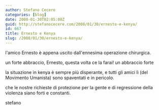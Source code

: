 ```yaml
---
author: Stefano Cecere
categories: [blog]
date: 2008-01-30T02:05:08Z
guid: http://stefanocecere.com/2008/01/30/ernesto-e-kenya/
id: 667
title: Ernesto e Kenya
slug: /2008/01/30/ernesto-e-kenya/
---
```


l'amico Ernesto è appena uscito dall'ennesima operazione chirurgica.
  
un forte abbraccio, Ernesto, questa volta ce la farai! un abbraccio forte

la situazione in kenya è sempre più disperante, e tutti gli amici lì (del Movimento Umanista) sono spaventati e in pericolo.
  
che le nostre richieste di protezione per la gente e di regressione della violenza siano forti e constanti.

stefano